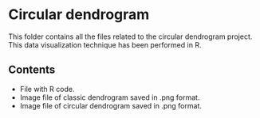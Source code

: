 # Circular dendrogram
This folder contains all the files related to the circular dendrogram project. This data visualization technique has been performed in R.

## Contents
* File with R code.
* Image file of classic dendrogram saved in .png format.
* Image file of circular dendrogram saved in .png format.
